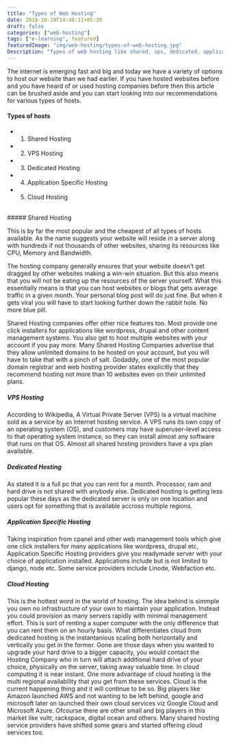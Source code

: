 ```yaml
---
title: "Types of Web Hosting"
date: 2018-10-19T14:48:11+05:30
draft: false
categories: ["web-hosting"]
tags: ["e-learning", featured]
featuredImage: "img/web-hosting/types-of-web-hosting.jpg"
Description: "Types of web hosting like shared, vps, dedicated, application specific and cloud"
---
```


The internet is emerging fast and big and today we have a variety of options to host our website than we had earlier. If you have hosted websites before and you have heard of or used hosting companies before then this article can be brushed aside and you can start looking into our recommendations for various types of hosts.

#### Types of hosts

+ 1. Shared Hosting
+ 2. VPS Hosting
+ 3. Dedicated Hosting
+ 4. Application Specific Hosting
+ 5. Cloud Hosting

<br />
##### Shared Hosting

This is by far the most popular and the cheapest of all types of hosts available. As the name suggests your website will reside in a server along with hundreds if not thousands of other websites, sharing its resources like CPU, Memory and Bandwidth.

The hosting company generally ensures that your website doesn’t get dragged by other websites making a win-win situation. But this also means that you will not be eating up the resources of the server yourself. What this essentially means is that you can host websites or blogs that gets average traffic in a given month. Your personal blog post will do just fine. But when it gets viral you will have to start looking further down the rabbit hole. No more blue pill.

Shared Hosting companies offer other nice features too. Most provide one click installers for applications like wordpress, drupal and other content management systems. You also get to host multiple websites with your account if you pay more. Many Shared Hosting Companies advertise that they allow unlimited domains to be hosted on your account, but you will have to take that with a pinch of salt. Godaddy, one of the most popular domain registrar and web hosting provider states explicitly that they recommend hosting not more than 10 websites even on their unlimited plans.

##### VPS Hosting

According to Wikipedia,  A Virtual Private Server (VPS) is a virtual machine sold as a service by an Internet hosting service. A VPS runs its own copy of an operating system (OS), and customers may have superuser-level access to that operating system instance, so they can install almost any software that runs on that OS. Almost all shared hosting providers have a vps plan available.

##### Dedicated Hosting

As stated it is a full pc that you can rent for a month. Processor, ram and hard drive is not shared with anybody else. Dedicated hosting is getting less popular these days as the dedicated server is only on one location and users opt for something that is available accross multiple regions.

##### Application Specific Hosting

Taking inspiration from cpanel and other web management tools which give one click installers for many applications like wordpress, drupal etc, Application Specific Hosting providers give you readymade server with your choice of application installed. Applications include but is not limited to django, node etc. Some service providers include Linode, Webfaction etc.

##### Cloud Hosting

This is the hottest word in the world of hosting. The idea behind is simmple you own no infrastructure of your own to maintain your application. Instead you could provision as many servers rapidly with minimal management effort. This is sort of renting a super computer with the only difference that you can rent them on an hourly basis. What differentiates cloud from dedicated hosting is the instantanious scaling both horizontally and vertically you get in the former. Gone are those days when you wanted to upgrade your hard drive to a bigger capacity, you would contact the Hosting Company who in turn will attach additional hard drive of your choice, physically on the server, taking away valuable time. In cloud computing it is near instant. One more advantage of cloud hosting is the multi regional availability that you get from these services. Cloud is the current happening thing and it will continue to be so. Big players like Amazon launched AWS and not wanting to be left behind, google and microsoft later on launched their own cloud services viz Google Cloud and Microsoft Azure. Ofcourse there are other small and big players in this market like vultr, rackspace, digital ocean and others. Many shared hosting service providers have shifted some gears and started offering cloud services too.
 